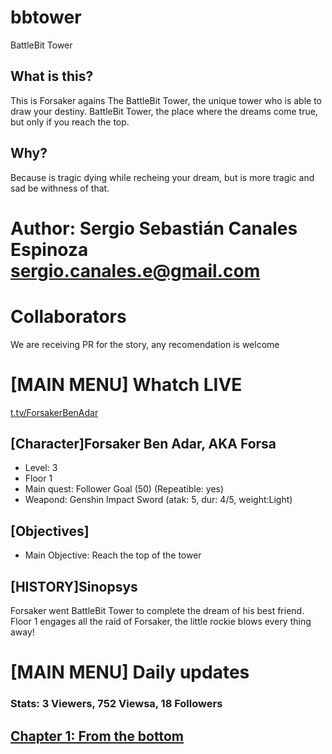 # bbtower
BattleBit Tower

## What is this?
This is Forsaker agains The BattleBit Tower, the unique tower who is able to draw your destiny.
BattleBit Tower, the place where the dreams come true, but only if you reach the top.

## Why?
Because is tragic dying while recheing your dream, but is more tragic and sad be withness of that.

# Author: Sergio Sebastián Canales Espinoza <sergio.canales.e@gmail.com>
# Collaborators
We are receiving PR for the story, any recomendation is welcome
# [MAIN MENU] Whatch LIVE
[t.tv/ForsakerBenAdar](https://www.twitch.tv/forsakerbenadar)
## [Character]Forsaker Ben Adar, AKA Forsa
- Level: 3
- Floor 1
- Main quest: Follower Goal (50) (Repeatible: yes)
- Weapond: Genshin Impact Sword (atak: 5, dur: 4/5, weight:Light)
## [Objectives]
- Main Objective: Reach the top of the tower
## [HISTORY]Sinopsys
Forsaker went BattleBit Tower to complete the dream of his best friend.
Floor 1 engages all the raid of Forsaker, the little rockie blows every thing away!


# [MAIN MENU] Daily updates
### Stats: 3 Viewers, 752 Viewsa, 18 Followers
## [Chapter 1: From the bottom](day0001.md)


